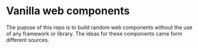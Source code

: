 # Vanilla web components

The pupose of this repo is to build random web components without the use of
any framework or library. The ideas for these components came form different sources.
